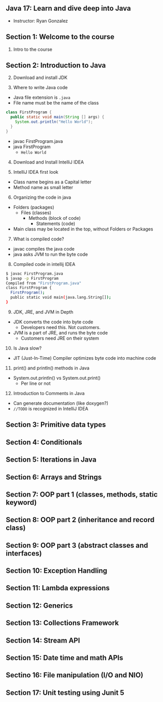 ## Java 17: Learn and dive deep into Java
- Instructor: Ryan Gonzalez

## Section 1: Welcome to the course

1. Intro to the course

## Section 2: Introduction to Java

2. Download and install JDK

3. Where to write Java code
- Java file extension is `.java`
- File name must be the name of the class
```java
class FirstProgram {
  public static void main(String [] args) {
    System.out.println("Hello World");
  }
}
```
- javac FirstProgram.java
- java FirstProgram
  - `Hello World`

4. Download and Install IntelliJ IDEA

5. IntelliJ IDEA first look
- Class name begins as a Capital letter
- Method name as small letter

6. Organizing the code in java
- Folders (packages)
  - Files (classes)
    - Methods (block of code)
      - Statements (code)
- Main class may be located in the top, without Folders or Packages

7. What is compiled code?
- javac compiles the java code
- java asks JVM to run the byte code 

8. Compiled code in intellij IDEA
```bash
$ javac FirstProgram.java 
$ javap -p FirstProgram
Compiled from "FirstProgram.java"
class FirstProgram {
  FirstProgram();
  public static void main(java.lang.String[]);
}
```

9. JDK, JRE, and JVM in Depth
- JDK converts the code into byte code
  - Developers need this. Not customers.
- JVM is a part of JRE, and runs the byte code
  - Customers need JRE on their system

10. Is Java slow?
- JIT (Just-In-Time) Compiler optimizes byte code into machine code

11. print() and println() methods in Java
- System.out.println() vs System.out.print()
  - Per line or not

12. Introduction to Comments in Java
- Can generate documentation (like doxygen?)
- `//TODO` is recognized in IntelliJ IDEA

## Section 3: Primitive data types

## Section 4: Conditionals

## Section 5: Iterations in Java

## Section 6: Arrays and Strings

## Section 7: OOP part 1 (classes, methods, static keyword)

## Section 8: OOP part 2 (inheritance and record class)

## Section 9: OOP part 3 (abstract classes and interfaces)

## Section 10: Exception Handling

## Section 11: Lambda expressions

## Section 12: Generics

## Section 13: Collections Framework

## Section 14: Stream API

## Section 15: Date time and math APIs

## Sectino 16: File manipulation (I/O and NIO)

## Section 17: Unit testing using Junit 5
